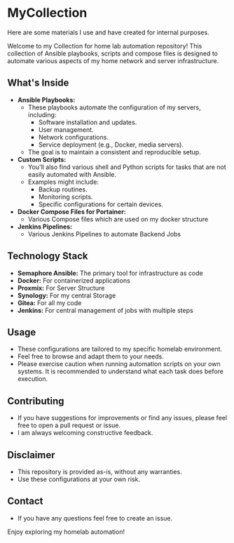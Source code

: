 # MyCollection
Here are some materials I use and have created for internal purposes.

Welcome to my Collection for home lab automation repository! This collection of Ansible playbooks, scripts and compose files is designed to automate various aspects of my home network and server infrastructure.

## What's Inside

* **Ansible Playbooks:**
    * These playbooks automate the configuration of my servers, including:
        * Software installation and updates.
        * User management.
        * Network configurations.
        * Service deployment (e.g., Docker, media servers).
    * The goal is to maintain a consistent and reproducible setup.
* **Custom Scripts:**
    * You'll also find various shell and Python scripts for tasks that are not easily automated with Ansible.
    * Examples might include:
        * Backup routines.
        * Monitoring scripts.
        * Specific configurations for certain devices.
* **Docker Compose Files for Portainer:**
    * Various Compose files which are used on my docker structure
* **Jenkins Pipelines:**
    * Various Jenkins Pipelines to automate Backend Jobs

## Technology Stack

* **Semaphore Ansible:** The primary tool for infrastructure as code
* **Docker:** For containerized applications
* **Proxmix:** For Server Structure
* **Synology:** For my central Storage
* **Gitea:** For all my code
* **Jenkins:** For central management of jobs with multiple steps


## Usage

* These configurations are tailored to my specific homelab environment.
* Feel free to browse and adapt them to your needs.
* Please exercise caution when running automation scripts on your own systems. It is recommended to understand what each task does before execution.

## Contributing

* If you have suggestions for improvements or find any issues, please feel free to open a pull request or issue.
* I am always welcoming constructive feedback.

## Disclaimer

* This repository is provided as-is, without any warranties.
* Use these configurations at your own risk.

## Contact

* If you have any questions feel free to create an issue.

Enjoy exploring my homelab automation!
